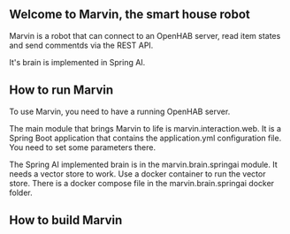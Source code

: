 ## Welcome to Marvin, the smart house robot

Marvin is a robot that can connect to an OpenHAB server, read item states and send commentds via 
the REST API.

It's brain is implemented in Spring AI.

## How to run Marvin

To use Marvin, you need to have a running OpenHAB server.

The main module that brings Marvin to life is marvin.interaction.web. It is a Spring Boot application
that contains the application.yml configuration file. You need to set some parameters there.

The Spring AI implemented brain is in the marvin.brain.springai module. It needs a vector store to work.
Use a docker container to run the vector store. There is a docker compose file in the marvin.brain.springai docker folder.

## How to build Marvin

